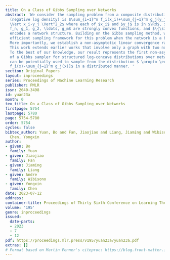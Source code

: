 ```yaml
---
title: On a Class of Gibbs Sampling over Networks
abstract: 'We consider the sampling problem from a composite distribution whose potential
  (negative log density) is $\sum_{i=1}^n f_i(x_i)+\sum_{j=1}^m g_j(y_j)+\sum_{i=1}^n\sum_{j=1}^m\nicefrac{\sigma_{ij}}{2\eta}
  \Vert x_i-y_j \Vert^2_2$ where each of $x_i$ and $y_j$ is in $\Rd$, $f_1, f_2, \ldots,
  f_n, g_1, g_2, \ldots, g_m$ are strongly convex functions, and $\{\sigma_{ij}\}$
  encodes a network structure. Building on the Gibbs sampling method, we develop an
  efficient sampling framework for this problem when the network is a bipartite graph.
  More importantly, we establish a non-asymptotic linear convergence rate for it.
  This work extends earlier works that involve only a graph with two nodes \cite{lee2021structured}.
  To the best of our knowledge, our result represents the first non-asymptotic analysis
  of a Gibbs sampler for structured log-concave distributions over networks.Our framework
  can be potentially used to sample from the distribution $ \propto \exp[-\sum_{i=1}^n
  f_i(x)-\sum_{j=1}^m g_j(x)]$ in a distributed manner. '
section: Original Papers
layout: inproceedings
series: Proceedings of Machine Learning Research
publisher: PMLR
issn: 2640-3498
id: yuan23a
month: 0
tex_title: On a Class of Gibbs Sampling over Networks
firstpage: 5754
lastpage: 5780
page: 5754-5780
order: 5754
cycles: false
bibtex_author: Yuan, Bo and Fan, Jiaojiao and Liang, Jiaming and Wibisono, Andre and
  Chen, Yongxin
author:
- given: Bo
  family: Yuan
- given: Jiaojiao
  family: Fan
- given: Jiaming
  family: Liang
- given: Andre
  family: Wibisono
- given: Yongxin
  family: Chen
date: 2023-07-12
address: 
container-title: Proceedings of Thirty Sixth Conference on Learning Theory
volume: '195'
genre: inproceedings
issued:
  date-parts:
  - 2023
  - 7
  - 12
pdf: https://proceedings.mlr.press/v195/yuan23a/yuan23a.pdf
extras: []
# Format based on Martin Fenner's citeproc: https://blog.front-matter.io/posts/citeproc-yaml-for-bibliographies/
---
```

